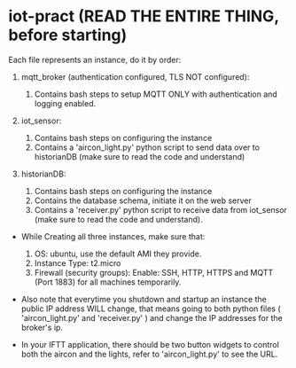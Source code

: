 # iot-pract (READ THE ENTIRE THING, before starting)

Each file represents an instance, do it by order:
1) mqtt_broker (authentication configured, TLS NOT configured):
   1) Contains bash steps to setup MQTT ONLY with authentication and logging enabled.
   
3) iot_sensor:
   1) Contains bash steps on configuring the instance
   2) Contains a 'aircon_light.py' python script to send data over to historianDB (make sure to read the code and understand)
       
4) historianDB:
   1) Contains bash steps on configuring the instance
   2) Contains the database schema, initiate it on the web server
   3) Contains a 'receiver.py' python script to receive data from iot_sensor (make sure to read the code and understand).

* While Creating all three instances, make sure that:
   1) OS: ubuntu, use the default AMI they provide.
   2) Instance Type: t2.micro
   3) Firewall (security groups): Enable: SSH, HTTP, HTTPS and MQTT (Port 1883) for all machines temporarily.
      
* Also note that everytime you shutdown and startup an instance the public IP address WILL change, that means going to both python files ( 'aircon_light.py' and 'receiver.py' ) and change the IP addresses for the broker's ip.
* In your IFTT application, there should be two button widgets to control both the aircon and the lights, refer to 'aircon_light.py' to see the URL.


